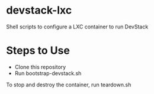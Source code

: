 # devstack-lxc
Shell scripts to configure a LXC container to run DevStack

# Steps to Use
- Clone this repository
- Run bootstrap-devstack.sh

To stop and destroy the container, run teardown.sh
